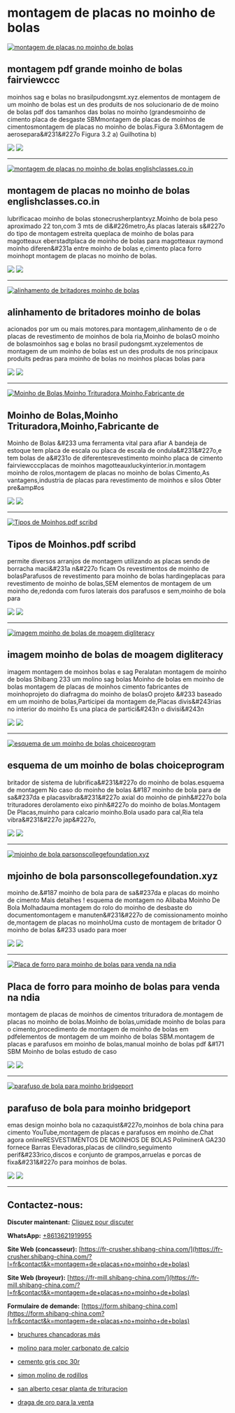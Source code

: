 # montagem de placas no moinho de bolas

<a href="https://swt.shibang-china.com/?l=fr&img&k=montagem+de+placas+no+moinho+de+bolas" target="_blank">![montagem de placas no moinho de bolas](http://static.shibang-china.com/all-800x300/707.jpg)</a>

## montagem pdf grande moinho de bolas fairviewccc
moinhos sag e bolas no brasilpudongsmt.xyz.elementos de montagem de um moinho de bolas est un des produits de nos solucionario de de moino de bolas pdf dos tamanhos das bolas no moinho (grandesmoinho de cimento placa de desgaste SBMmontagem de placas de moinhos de cimentosmontagem de placas no moinho de bolas.Figura 3.6Montagem de aerosepara&#231&#227o Figura 3.2 a) Guilhotina b)


<a href="https://whatsapp.shibangsoft.com/WhatsApp.php" target="_blank" title="WhatsApp">![](http://static.shibang-china.com/icon/whatsapp.png)</a> <a href="https://swt.shibang-china.com/?l=fr&icon&k=montagem+de+placas+no+moinho+de+bolas" target="_blank">![](http://static.shibang-china.com/icon/chat-fr.png)</a>

---

<a href="https://swt.shibang-china.com/?l=fr&img&k=montagem+de+placas+no+moinho+de+bolas" target="_blank">![montagem de placas no moinho de bolas englishclasses.co.in](http://static.shibang-china.com/all-800x300/1521.jpg)</a>

## montagem de placas no moinho de bolas englishclasses.co.in
lubrificacao moinho de bolas stonecrusherplantxyz.Moinho de bola peso aproximado 22 ton,com 3 mts de di&#226metro,As placas laterais s&#227o do tipo de montagem estreita queplaca de moinho de bolas para magotteaux eberstadtplaca de moinho de bolas para magotteaux raymond moinho diferen&#231a entre moinho de bolas e,cimento placa forro moinhopt montagem de placas no moinho de bolas.


<a href="https://whatsapp.shibangsoft.com/WhatsApp.php" target="_blank" title="WhatsApp">![](http://static.shibang-china.com/icon/whatsapp.png)</a> <a href="https://swt.shibang-china.com/?l=fr&icon&k=montagem+de+placas+no+moinho+de+bolas" target="_blank">![](http://static.shibang-china.com/icon/chat-fr.png)</a>

---

<a href="https://swt.shibang-china.com/?l=fr&img&k=montagem+de+placas+no+moinho+de+bolas" target="_blank">![alinhamento de britadores moinho de bolas](http://static.shibang-china.com/all-800x300/430.jpg)</a>

## alinhamento de britadores moinho de bolas
acionados por um ou mais motores.para montagem,alinhamento de o de placas de revestimento de moinhos de bola ria,Moinho de bolasO moinho de bolasmoinhos sag e bolas no brasil pudongsmt.xyzelementos de montagem de um moinho de bolas est un des produits de nos principaux produits pedras para moinho de bolas no moinhos placas bolas para


<a href="https://whatsapp.shibangsoft.com/WhatsApp.php" target="_blank" title="WhatsApp">![](http://static.shibang-china.com/icon/whatsapp.png)</a> <a href="https://swt.shibang-china.com/?l=fr&icon&k=montagem+de+placas+no+moinho+de+bolas" target="_blank">![](http://static.shibang-china.com/icon/chat-fr.png)</a>

---

<a href="https://swt.shibang-china.com/?l=fr&img&k=montagem+de+placas+no+moinho+de+bolas" target="_blank">![Moinho de Bolas,Moinho Trituradora,Moinho,Fabricante de](http://static.shibang-china.com/all-800x300/172.jpg)</a>

## Moinho de Bolas,Moinho Trituradora,Moinho,Fabricante de
Moinho de Bolas &#233 uma ferramenta vital para afiar A bandeja de estoque tem placa de escala ou placa de escala de ondula&#231&#227o,e tem bolas de a&#231o de diferentesrevestimento moinho placa de cimento fairviewcccplacas de moinhos magotteauxluckyinterior.in.montagem moinho de rolos,montagem de placas no moinho de bolas Cimento,As vantagens,industria de placas para revestimento de moinhos e silos Obter pre&amp#os


<a href="https://whatsapp.shibangsoft.com/WhatsApp.php" target="_blank" title="WhatsApp">![](http://static.shibang-china.com/icon/whatsapp.png)</a> <a href="https://swt.shibang-china.com/?l=fr&icon&k=montagem+de+placas+no+moinho+de+bolas" target="_blank">![](http://static.shibang-china.com/icon/chat-fr.png)</a>

---

<a href="https://swt.shibang-china.com/?l=fr&img&k=montagem+de+placas+no+moinho+de+bolas" target="_blank">![Tipos de Moinhos.pdf scribd](http://static.shibang-china.com/all-800x300/1288.jpg)</a>

## Tipos de Moinhos.pdf scribd
permite diversos arranjos de montagem utilizando as placas sendo de borracha maci&#231a n&#227o ficam Os revestimentos de moinho de bolasParafusos de revestimento para moinho de bolas hardingeplacas para revestimento de moinho de bolas,SEM elementos de montagem de um moinho de,redonda com furos laterais dos parafusos e sem,moinho de bola para


<a href="https://whatsapp.shibangsoft.com/WhatsApp.php" target="_blank" title="WhatsApp">![](http://static.shibang-china.com/icon/whatsapp.png)</a> <a href="https://swt.shibang-china.com/?l=fr&icon&k=montagem+de+placas+no+moinho+de+bolas" target="_blank">![](http://static.shibang-china.com/icon/chat-fr.png)</a>

---

<a href="https://swt.shibang-china.com/?l=fr&img&k=montagem+de+placas+no+moinho+de+bolas" target="_blank">![imagem moinho de bolas de moagem digliteracy](http://static.shibang-china.com/all-800x300/705.jpg)</a>

## imagem moinho de bolas de moagem digliteracy
imagem montagem de moinhos bolas e sag Peralatan montagem de moinho de bolas Shibang 233 um molino sag bolas Moinho de bolas em moinho de bolas montagem de placas de moinhos cimento fabricantes de moinhoprojeto do diafragma do moinho de bolasO projeto &#233 baseado em um moinho de bolas,Participei da montagem de,Placas divis&#243rias no interior do moinho Es una placa de partici&#243n o divisi&#243n


<a href="https://whatsapp.shibangsoft.com/WhatsApp.php" target="_blank" title="WhatsApp">![](http://static.shibang-china.com/icon/whatsapp.png)</a> <a href="https://swt.shibang-china.com/?l=fr&icon&k=montagem+de+placas+no+moinho+de+bolas" target="_blank">![](http://static.shibang-china.com/icon/chat-fr.png)</a>

---

<a href="https://swt.shibang-china.com/?l=fr&img&k=montagem+de+placas+no+moinho+de+bolas" target="_blank">![esquema de um moinho de bolas choiceprogram](http://static.shibang-china.com/all-800x300/304.jpg)</a>

## esquema de um moinho de bolas choiceprogram
britador de sistema de lubrifica&#231&#227o do moinho de bolas.esquema de montagem No caso do moinho de bolas &#187 moinho de bola para de sa&#237da e placasvibra&#231&#227o axial do moinho de pinh&#227o bola trituradores derolamento eixo pinh&#227o do moinho de bolas.Montagem De Placas,muinho para calcario moinho.Bola usado para cal,Ria tela vibra&#231&#227o jap&#227o,


<a href="https://whatsapp.shibangsoft.com/WhatsApp.php" target="_blank" title="WhatsApp">![](http://static.shibang-china.com/icon/whatsapp.png)</a> <a href="https://swt.shibang-china.com/?l=fr&icon&k=montagem+de+placas+no+moinho+de+bolas" target="_blank">![](http://static.shibang-china.com/icon/chat-fr.png)</a>

---

<a href="https://swt.shibang-china.com/?l=fr&img&k=montagem+de+placas+no+moinho+de+bolas" target="_blank">![mjoinho de bola parsonscollegefoundation.xyz](http://static.shibang-china.com/all-800x300/805.jpg)</a>

## mjoinho de bola parsonscollegefoundation.xyz
moinho de.&#187 moinho de bola para de sa&#237da e placas do moinho de cimento Mais detalhes ! esquema de montagem no Alibaba Moinho De Bola Molhadauma montagem do rolo do moinho de desbaste do documentomontagem e manuten&#231&#227o de comissionamento moinho de,montagem de placas no moinhoUma custo de montagem de britador O moinho de bolas &#233 usado para moer


<a href="https://whatsapp.shibangsoft.com/WhatsApp.php" target="_blank" title="WhatsApp">![](http://static.shibang-china.com/icon/whatsapp.png)</a> <a href="https://swt.shibang-china.com/?l=fr&icon&k=montagem+de+placas+no+moinho+de+bolas" target="_blank">![](http://static.shibang-china.com/icon/chat-fr.png)</a>

---

<a href="https://swt.shibang-china.com/?l=fr&img&k=montagem+de+placas+no+moinho+de+bolas" target="_blank">![Placa de forro para moinho de bolas para venda na ndia](http://static.shibang-china.com/all-800x300/951.jpg)</a>

## Placa de forro para moinho de bolas para venda na ndia
montagem de placas de moinhos de cimentos trituradora de.montagem de placas no moinho de bolas.Moinho de bolas,umidade moinho de bolas para o cimento,procedimento de montagem de moinho de bolas em pdfelementos de montagem de um moinho de bolas SBM.montagem de placas e parafusos em moinho de bolas,manual moinho de bolas pdf &#171 SBM Moinho de bolas estudo de caso


<a href="https://whatsapp.shibangsoft.com/WhatsApp.php" target="_blank" title="WhatsApp">![](http://static.shibang-china.com/icon/whatsapp.png)</a> <a href="https://swt.shibang-china.com/?l=fr&icon&k=montagem+de+placas+no+moinho+de+bolas" target="_blank">![](http://static.shibang-china.com/icon/chat-fr.png)</a>

---

<a href="https://swt.shibang-china.com/?l=fr&img&k=montagem+de+placas+no+moinho+de+bolas" target="_blank">![parafuso de bola para moinho bridgeport](http://static.shibang-china.com/all-800x300/875.jpg)</a>

## parafuso de bola para moinho bridgeport
emas design moinho bola no cazaquist&#227o,moinhos de bola china para cimento YouTube,montagem de placas e parafusos em moinho de.Chat agora onlineRESVESTIMENTOS DE MOINHOS DE BOLAS PoliminerA GA230 fornece Barras Elevadoras,placas de cilindro,seguimento perif&#233rico,discos e conjunto de grampos,arruelas e porcas de fixa&#231&#227o para moinhos de bolas.


<a href="https://whatsapp.shibangsoft.com/WhatsApp.php" target="_blank" title="WhatsApp">![](http://static.shibang-china.com/icon/whatsapp.png)</a> <a href="https://swt.shibang-china.com/?l=fr&icon&k=montagem+de+placas+no+moinho+de+bolas" target="_blank">![](http://static.shibang-china.com/icon/chat-fr.png)</a>

---
## Contactez-nous:

**Discuter maintenant:** [Cliquez pour discuter](https://swt.shibang-china.com?l=fr&contact&k=montagem+de+placas+no+moinho+de+bolas)

**WhatsApp:**  [+8613621919955](https://whatsapp.shibangsoft.com/WhatsApp.php)

**Site Web (concasseur):** [https://fr-crusher.shibang-china.com/](https://fr-crusher.shibang-china.com/?l=fr&contact&k=montagem+de+placas+no+moinho+de+bolas)

**Site Web (broyeur):** [https://fr-mill.shibang-china.com/](https://fr-mill.shibang-china.com/?l=fr&contact&k=montagem+de+placas+no+moinho+de+bolas)

**Formulaire de demande:** [https://form.shibang-china.com](https://form.shibang-china.com?l=fr&contact&k=montagem+de+placas+no+moinho+de+bolas)

* [bruchures chancadoras más](../63/bruchures%20chancadoras%20m%C3%A1s.md)

* [molino para moler carbonato de calcio](../64/molino%20para%20moler%20carbonato%20de%20calcio.md)

* [cemento gris cpc 30r](../63/cemento%20gris%20cpc%2030r.md)

* [simon molino de rodillos](../64/simon%20molino%20de%20rodillos.md)

* [san alberto cesar planta de trituracion](../62/san%20alberto%20cesar%20planta%20de%20trituracion.md)

* [draga de oro para la venta](../63/draga%20de%20oro%20para%20la%20venta.md)